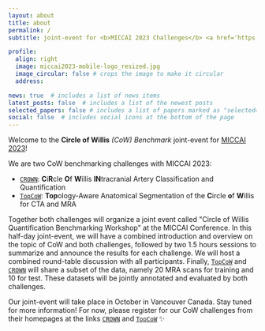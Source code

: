 ```yaml
---
layout: about
title: about
permalink: /
subtitle: joint-event for <b>MICCAI 2023 Challenges</b> <a href='https://crown.isi.uu.nl/'>CROWN</a> & <a href='https://topcow23.grand-challenge.org/'>TopCoW</a>

profile:
  align: right
  image: miccai2023-mobile-logo_resized.jpg
  image_circular: false # crops the image to make it circular
  address:

news: true  # includes a list of news items
latest_posts: false  # includes a list of the newest posts
selected_papers: false # includes a list of papers marked as "selected={true}"
social: false  # includes social icons at the bottom of the page
---
```


Welcome to the **Circle of Willis** _(CoW) Benchmark_ joint-event for [MICCAI 2023](https://conferences.miccai.org/2023/en/)!


We are two CoW benchmarking challenges with MICCAI 2023:
>
- [`CROWN`](https://crown.isi.uu.nl/): **C**i**R**cle **O**f **W**illis **IN**tracranial Artery Classification and Quantification
- [`TopCoW`](https://topcow23.grand-challenge.org/): **Top**ology-Aware Anatomical Segmentation of the **C**ircle **o**f **W**illis for CTA and MRA

Together both challenges will organize a joint event called "Circle of Willis Quantification Benchmarking Workshop" at the MICCAI Conference. In this half-day joint-event, we will have a combined introduction and overview on the topic of CoW and both challenges, followed by two 1.5 hours sessions to summarize and announce the results for each challenge. We will host a combined round-table discussion with all participants. Finally, [`TopCoW`](https://topcow23.grand-challenge.org/) and [`CROWN`](https://crown.isi.uu.nl/) will share a subset of the data, namely 20 MRA scans for training and 10 for test. These datasets will be jointly annotated and evaluated by both challenges.

Our joint-event will take place in October in Vancouver Canada. Stay tuned for more information! For now, please register for our CoW challenges from their homepages at the links [`CROWN`](https://crown.isi.uu.nl/) and [`TopCoW`](https://topcow23.grand-challenge.org/) :sparkles:
